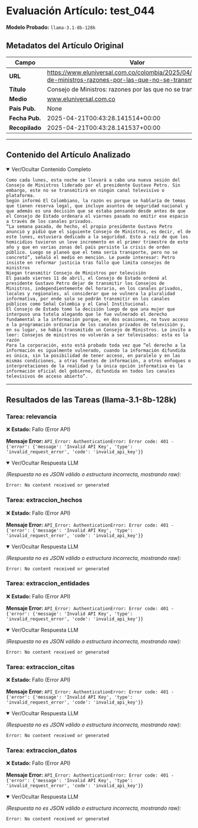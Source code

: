 # Evaluación Artículo: test_044
**Modelo Probado:** `llama-3.1-8b-128k`

## Metadatos del Artículo Original

| Campo          | Valor                                      |
|----------------|--------------------------------------------|
| **URL**        | https://www.eluniversal.com.co/colombia/2025/04/14/consejo-de-ministros-razones-por-las-que-no-se-transmitira-hoy/           |
| **Título**     | Consejo de Ministros: razones por las que no se transmitirá hoy       |
| **Medio**      | www.eluniversal.com.co         |
| **País Pub.**  | None |
| **Fecha Pub.** | 2025-04-21T00:43:28.141514+00:00 |
| **Recopilado** | 2025-04-21T00:43:28.141537+00:00 |

---

## Contenido del Artículo Analizado

<details open>
<summary>Ver/Ocultar Contenido Completo</summary>

```text
Como cada lunes, esta noche se llevará a cabo una nueva sesión del Consejo de Ministros liderado por el presidente Gustavo Petro. Sin embargo, este no se transmitirá en ningún canal televisivo o plataforma.
Según informó El Colombiano, la razón es porque se hablaría de temas que tienen reserva legal, que incluye asuntos de seguridad nacional y que además es una decisión que se estaba pensando desde antes de que el Consejo de Estado ordenara el viernes pasado no emitir ese espacio a través de los canales privados.
“La semana pasada, de hecho, el propio presidente Gustavo Petro anunció y pidió que el siguiente Consejo de Ministros, es decir, el de este lunes, estuviera dedicado a la seguridad. Esto a raíz de que los homicidios tuvieron un leve incremento en el primer trimestre de este año y que en varias zonas del país persiste la crisis de orden público. Luego se planeó que el tema sería transporte, pero no se concretó”, señaló el medio en mención. Le puede interesar: Petro insiste en reformar justicia tras fallo que limita consejos de ministros
Niegan transmitir Consejo de Ministros por televisión
El pasado viernes 11 de abril, el Consejo de Estado ordenó al presidente Gustavo Petro dejar de transmitir los Consejos de Ministros, independientemente del horario, en los canales privados, locales y regionales, al considerar que se vulnera la pluralidad informativa, por ende solo se podrán transmitir en los canales públicos como Señal Colombia y el Canal Institucional.
El Consejo de Estado tomó la decisión luego de que una mujer que interpuso una tutela alegando que le fue vulnerado el derecho fundamental a la información porque, en dos ocasiones, no tuvo acceso a la programación ordinaria de los canales privados de televisión y, en su lugar, se había transmitido un Consejo de Ministros. Le invito a leer: Consejos de ministros no volverán a ser televisados: esta es la razón
Para la corporación, esto está probado toda vez que “el derecho a la información es igualmente vulnerado, cuando la información difundida es única, sin la posibilidad de tener acceso, en paralelo y en las mismas condiciones, a otras fuentes de información, a otros enfoques o interpretaciones de la realidad y la única opción informativa es la información oficial del gobierno, difundida en todos los canales televisivos de acceso abierto”.
```
</details>

---

## Resultados de las Tareas (llama-3.1-8b-128k)

### Tarea: relevancia

❌ **Estado:** Fallo (Error API)

   **Mensaje Error:** `API_Error: AuthenticationError: Error code: 401 - {'error': {'message': 'Invalid API Key', 'type': 'invalid_request_error', 'code': 'invalid_api_key'}}`


<details open>
<summary>Ver/Ocultar Respuesta LLM</summary>

_(Respuesta no es JSON válido o estructura incorrecta, mostrando raw):_
```
Error: No content received or generated
```
</details>


### Tarea: extraccion_hechos

❌ **Estado:** Fallo (Error API)

   **Mensaje Error:** `API_Error: AuthenticationError: Error code: 401 - {'error': {'message': 'Invalid API Key', 'type': 'invalid_request_error', 'code': 'invalid_api_key'}}`


<details open>
<summary>Ver/Ocultar Respuesta LLM</summary>

_(Respuesta no es JSON válido o estructura incorrecta, mostrando raw):_
```
Error: No content received or generated
```
</details>


### Tarea: extraccion_entidades

❌ **Estado:** Fallo (Error API)

   **Mensaje Error:** `API_Error: AuthenticationError: Error code: 401 - {'error': {'message': 'Invalid API Key', 'type': 'invalid_request_error', 'code': 'invalid_api_key'}}`


<details open>
<summary>Ver/Ocultar Respuesta LLM</summary>

_(Respuesta no es JSON válido o estructura incorrecta, mostrando raw):_
```
Error: No content received or generated
```
</details>


### Tarea: extraccion_citas

❌ **Estado:** Fallo (Error API)

   **Mensaje Error:** `API_Error: AuthenticationError: Error code: 401 - {'error': {'message': 'Invalid API Key', 'type': 'invalid_request_error', 'code': 'invalid_api_key'}}`


<details open>
<summary>Ver/Ocultar Respuesta LLM</summary>

_(Respuesta no es JSON válido o estructura incorrecta, mostrando raw):_
```
Error: No content received or generated
```
</details>


### Tarea: extraccion_datos

❌ **Estado:** Fallo (Error API)

   **Mensaje Error:** `API_Error: AuthenticationError: Error code: 401 - {'error': {'message': 'Invalid API Key', 'type': 'invalid_request_error', 'code': 'invalid_api_key'}}`


<details open>
<summary>Ver/Ocultar Respuesta LLM</summary>

_(Respuesta no es JSON válido o estructura incorrecta, mostrando raw):_
```
Error: No content received or generated
```
</details>
